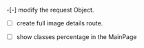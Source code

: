 -[-] modify the request Object.
-[ ] create full image details route.
-[ ] show classes percentage in the MainPage


